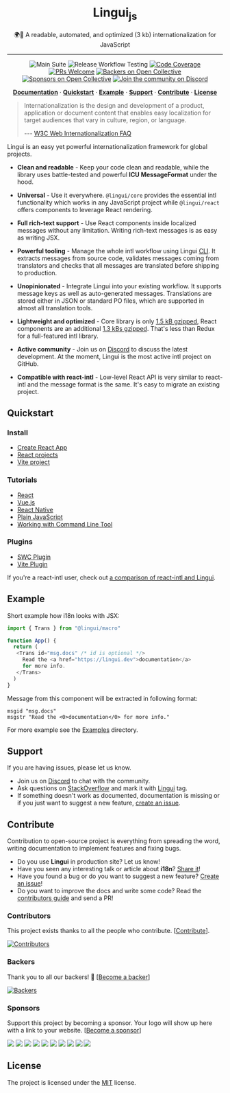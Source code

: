 <div align="center">
<h1>Lingui<sub>js</sub></h1>

🌍📖 A readable, automated, and optimized (3 kb) internationalization for JavaScript

<hr />

![Main Suite][Badge-MainSuite-GithubCI]
![Release Workflow Testing][Badge-ReleaseWorkflowTesting-GithubCI]
[![Code Coverage][Badge-Coverage]][Coverage]
[![PRs Welcome][Badge-PRWelcome]][PRWelcome]
[![Backers on Open Collective][Badge-ocbackers]][ocbackers-local]
[![Sponsors on Open Collective][Badge-ocsponsors]][ocsponsors-local]
[![Join the community on Discord][Badge-Discord]][Discord]

[**Documentation**][Documentation] · [**Quickstart**](#quickstart) · [**Example**](#example) · [**Support**](#support) · [**Contribute**](#contribute) · [**License**](#license)
</div>

> Internationalization is the design and development of a product, application or document content that enables easy localization for target audiences that vary in culture, region, or language.
>
> --- [ W3C Web Internationalization FAQ](https://www.w3.org/International/questions/qa-i18n)


Lingui is an easy yet powerful internationalization framework for global projects.

- **Clean and readable** - Keep your code clean and readable, while the library uses
  battle-tested and powerful **ICU MessageFormat** under the hood.

- **Universal** - Use it everywhere. `@lingui/core` provides the essential intl
  functionality which works in any JavaScript project while `@lingui/react` offers
  components to leverage React rendering.

- **Full rich-text support** - Use React components inside localized messages
  without any limitation. Writing rich-text messages is as easy as writing JSX.

- **Powerful tooling** - Manage the whole intl workflow using Lingui [CLI][RefCLI]. It
  extracts messages from source code, validates messages coming from translators and
  checks that all messages are translated before shipping to production.

- **Unopinionated** - Integrate Lingui into your existing workflow. It supports
  message keys as well as auto-generated messages. Translations are stored either in
  JSON or standard PO files, which are supported in almost all translation tools.

- **Lightweight and optimized** - Core library is only [1.5 kB gzipped][BundleCore],
  React components are an additional [1.3 kBs gzipped][BundleReact]. That's less than Redux
  for a full-featured intl library.

- **Active community** - Join us on [Discord][Discord] to discuss the latest development.
  At the moment, Lingui is the most active intl project on GitHub.

- **Compatible with react-intl** - Low-level React API is very similar to react-intl
  and the message format is the same. It's easy to migrate an existing project.

## Quickstart

### Install

- [Create React App][TutorialSetupCRA]
- [React projects][TutorialSetupReact]
- [Vite project][SetupVite]

### Tutorials

- [React][TutorialReact]
- [Vue.js][TutorialVue]
- [React Native][TutorialReactNative]
- [Plain JavaScript][TutorialJavaScript]
- [Working with Command Line Tool][TutorialCLI]

### Plugins

- [SWC Plugin][SWCPlugin]
- [Vite Plugin][VitePlugin]

If you're a react-intl user, check out [a comparison of react-intl and Lingui](https://lingui.dev/misc/react-intl).

## Example

Short example how i18n looks with JSX:

```js
import { Trans } from "@lingui/macro"

function App() {
  return (
   <Trans id="msg.docs" /* id is optional */>
     Read the <a href="https://lingui.dev">documentation</a>
     for more info.
   </Trans>
  )
}
```

Message from this component will be extracted in following format:

```po
msgid "msg.docs"
msgstr "Read the <0>documentation</0> for more info."
```

For more example see the [Examples][Examples] directory.

## Support

If you are having issues, please let us know.

- Join us on [Discord](https://discord.gg/gFWwAYnMtA) to chat with the community.
- Ask questions on [StackOverflow](https://stackoverflow.com/questions/ask?tags=linguijs) and mark it with [Lingui](https://stackoverflow.com/questions/tagged/linguijs) tag.
- If something doesn't work as documented, documentation is missing or if you just want to suggest a new feature, [create an issue][Issues].

## Contribute

Contribution to open-source project is everything from spreading the word, writing documentation to implement features and fixing bugs.

- Do you use **Lingui** in production site? Let us know!
- Have you seen any interesting talk or article about **i18n**? [Share it](https://github.com/lingui/js-lingui/edit/main/website/docs/misc/resources.md)!
- Have you found a bug or do you want to suggest a new feature? [Create an issue][Issues]!
- Do you want to improve the docs and write some code? Read the [contributors guide][Contributing] and send a PR!

### Contributors

This project exists thanks to all the people who contribute. [[Contribute](CONTRIBUTING.md)].

[![Contributors][Img-Contributors]][Contributors]

### Backers

Thank you to all our backers! 🙏 [[Become a backer](https://opencollective.com/js-lingui#backer)]

[![Backers][Img-Backers]][Backers]

### Sponsors

Support this project by becoming a sponsor. Your logo will show up here with a link to your website. [[Become a sponsor](https://opencollective.com/js-lingui#sponsor)]

<a href="https://opencollective.com/js-lingui/sponsor/0/website" target="_blank"><img src="https://opencollective.com/js-lingui/sponsor/0/avatar.svg"></a>
<a href="https://opencollective.com/js-lingui/sponsor/1/website" target="_blank"><img src="https://opencollective.com/js-lingui/sponsor/1/avatar.svg"></a>
<a href="https://opencollective.com/js-lingui/sponsor/2/website" target="_blank"><img src="https://opencollective.com/js-lingui/sponsor/2/avatar.svg"></a>
<a href="https://opencollective.com/js-lingui/sponsor/3/website" target="_blank"><img src="https://opencollective.com/js-lingui/sponsor/3/avatar.svg"></a>
<a href="https://opencollective.com/js-lingui/sponsor/4/website" target="_blank"><img src="https://opencollective.com/js-lingui/sponsor/4/avatar.svg"></a>
<a href="https://opencollective.com/js-lingui/sponsor/5/website" target="_blank"><img src="https://opencollective.com/js-lingui/sponsor/5/avatar.svg"></a>
<a href="https://opencollective.com/js-lingui/sponsor/6/website" target="_blank"><img src="https://opencollective.com/js-lingui/sponsor/6/avatar.svg"></a>
<a href="https://opencollective.com/js-lingui/sponsor/7/website" target="_blank"><img src="https://opencollective.com/js-lingui/sponsor/7/avatar.svg"></a>
<a href="https://opencollective.com/js-lingui/sponsor/8/website" target="_blank"><img src="https://opencollective.com/js-lingui/sponsor/8/avatar.svg"></a>
<a href="https://opencollective.com/js-lingui/sponsor/9/website" target="_blank"><img src="https://opencollective.com/js-lingui/sponsor/9/avatar.svg"></a>

## License

The project is licensed under the [MIT][License] license.

[Documentation]: https://lingui.dev
[TutorialReact]: https://lingui.dev/tutorials/react
[TutorialReactNative]: https://lingui.dev/tutorials/react-native
[TutorialJavaScript]: https://lingui.dev/tutorials/javascript
[TutorialCLI]: https://lingui.dev/tutorials/cli
[TutorialSetupCRA]: https://lingui.dev/tutorials/setup-cra
[TutorialSetupReact]: https://lingui.dev/tutorials/setup-react
[TutorialVue]: https://lingui.dev/tutorials/extractor-vue
[SetupVite]: https://lingui.dev/tutorials/setup-vite
[RefCLI]: https://lingui.dev/ref/cli
[Examples]: https://github.com/lingui/js-lingui/tree/main/examples

[SWCPlugin]: https://lingui.dev/ref/swc-plugin
[VitePlugin]: https://lingui.dev/ref/vite-plugin

[Badge-MainSuite-GithubCI]: https://github.com/lingui/js-lingui/workflows/main-suite/badge.svg
[Badge-ReleaseWorkflowTesting-GithubCI]: https://github.com/lingui/js-lingui/workflows/release-workflow-test/badge.svg
[Badge-Coverage]: https://img.shields.io/codecov/c/github/lingui/js-lingui/main.svg
[Badge-PRWelcome]: https://img.shields.io/badge/PRs-welcome-brightgreen.svg?style=flat-square
[Badge-ocbackers]: https://opencollective.com/js-lingui/backers/badge.svg
[Badge-Discord]: https://img.shields.io/discord/974702239358783608.svg?label=Discord&logo=Discord&colorB=7289da&style=flat-square
[Badge-ocsponsors]: https://opencollective.com/js-lingui/sponsors/badge.svg
[Img-Contributors]: https://opencollective.com/js-lingui/contributors.svg?width=890&button=false
[Contributors]: https://github.com/lingui/js-lingui/graphs/contributors
[Img-Backers]: https://opencollective.com/js-lingui/backers.svg?width=890
[Backers]: https://opencollective.com/js-lingui#backers

[Coverage]: https://codecov.io/gh/lingui/js-lingui
[License]: https://github.com/lingui/js-lingui/blob/main/LICENSE
[Contributing]: https://github.com/lingui/js-lingui/blob/main/CONTRIBUTING.md
[Issues]: https://github.com/lingui/js-lingui/issues/new/choose
[PRWelcome]: http://makeapullrequest.com
[ocbackers-local]: #backers
[ocsponsors-local]: #sponsors
[BundleReact]: https://bundlephobia.com/result?p=@lingui/react
[BundleCore]: https://bundlephobia.com/result?p=@lingui/core
[Discord]: https://discord.gg/gFWwAYnMtA
